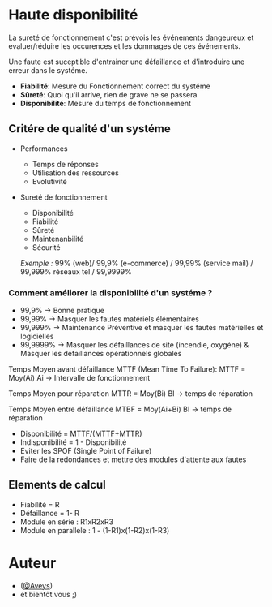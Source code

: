 # Haute disponibilité
La sureté de fonctionnement c'est prévois les événements dangeureux et evaluer/réduire les occurences et les dommages de ces événements.

Une faute est suceptible d'entrainer une défaillance et d'introduire une erreur dans le systéme.
- **Fiabilité**: Mesure du Fonctionnement correct du systéme
- **Sûreté**: Quoi qu'il arrive, rien de grave ne se passera
- **Disponibilité**: Mesure du temps de fonctionnement

## Critére de qualité d'un systéme
- Performances
  - Temps de réponses
  - Utilisation des ressources
  - Evolutivité

- Sureté de fonctionnement
  - Disponibilité
  - Fiabilité
  - Sûreté
  - Maintenanbilité
  - Sécurité

  _Exemple :_ 99% (web)/ 99,9% (e-commerce) / 99,99% (service mail) / 99,999% réseaux tel / 99,9999%

### Comment améliorer la disponibilité d'un systéme ?
- 99,9% -> Bonne pratique
- 99,99% -> Masquer les fautes matériels élémentaires
- 99,999% -> Maintenance Préventive et masquer les fautes matérielles et logicielles
- 99,9999% -> Masquer les défaillances de site (incendie, oxygéne) & Masquer les défaillances opérationnels globales

Temps Moyen avant défaillance MTTF (Mean Time To Failure): MTTF = Moy(Ai) Ai -> Intervalle de fonctionnement

Temps Moyen pour réparation MTTR = Moy(Bi) BI -> temps de réparation

Temps Moyen entre défaillance MTBF = Moy(Ai+Bi) BI -> temps de réparation
- Disponibilité = MTTF/(MTTF+MTTR)
- Indisponibilité = 1 - Disponibilité
- Eviter les SPOF (Single Point of Failure)
- Faire de la redondances et mettre des modules d'attente aux fautes

## Elements de calcul
- Fiabilité = R
- Défaillance = 1- R
- Module en série :  R1xR2xR3
- Module en parallele : 1 - (1-R1)x(1-R2)x(1-R3)

# Auteur
- ([@Aveys](https://github.com/Aveys))
- et bientôt vous ;)
